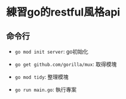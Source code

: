 # 練習go的restful風格api

## 命令行

- `go mod init server`: go初始化

- `go get github.com/gorilla/mux`: 取得模塊

- `go mod tidy`: 整理模塊

- `go run main.go`: 執行專案